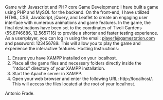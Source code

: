 Game with Javascript and PHP core
Game Development:
I have built a game using PHP and MySQL for the backend. On the front-end, I have utilized HTML, CSS, JavaScript, jQuery, and Leaflet to create an engaging user interface with numerous animations and game features.
In the game, the final destinations have been set to the coordinates of Tivoli Gardens (55.6746686, 12.5657116) to provide a shorter and faster testing experience.
As a user/player, you can log in using the email: player1@gamestation.com and password: 123456789. This will allow you to play the game and experience the interactive features.
Hosting Instructions:
1) Ensure you have XAMPP installed on your localhost.
2) Place all the game files and necessary folders directly inside the "htdocs" directory of your XAMPP installation.
3) Start the Apache server in XAMPP.
4) Open your web browser and enter the following URL: http://localhost/. This will access the files located at the root of your localhost.


Antonio Frade.
